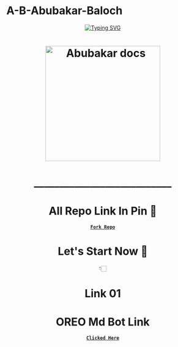 # A-B-Abubakar-Baloch
<div align="center">
<a href="https://git.io/typing-svg"><img src="https://readme-typing-svg.demolab.com?font=Ribeye&size=50&pause=1000&color=F710B1&center=true&width=910&height=100&lines=I'M+A-B-Abubakar-Baloch;Multi+Device+Whatsapp+Bot;Coded+By+A-B-Abubakar-Baloch" alt="Typing SVG" /></a>
<h1 align="center">
  
<p align="center"> 

<p align="center">
  <a href="https://youtube.com/@ababubakarbaloch">
    <img alt="Abubakar docs" height="300" src="https://telegra.ph/file/7c629c3b42e97f77f914c.jpg">
  </a>
</p>

# ___________________________

# All Repo Link In Pin 📌

**[`Fork Repo`](https://github.com/A-B-Abubakar-Baloch/A-B-Abubakar-Baloch/fork)**


# Let's Start Now 🎉
👇🏻


# Link 01
# OREO Md Bot Link
**[`Clicked Here`](https://github.com/A-B-Abubakar-Baloch/OREO-BOT)**
